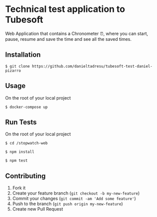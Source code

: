 Technical test application to Tubesoft
=============

Web Application that contains a Chronometer :alarm_clock:, where you can start, pause, resume and save the time and see all the saved times.

## Installation

```
$ git clone https://github.com/danieltadresu/tubesoft-test-daniel-pizarro
```

## Usage

On the root of your local project

```
$ docker-compose up
```

## Run Tests

On the root of your local project


```
$ cd /stopwatch-web
```
```
$ npm install
```
```
$ npm test
```


## Contributing

1. Fork it
2. Create your feature branch (`git checkout -b my-new-feature`)
3. Commit your changes (`git commit -am 'Add some feature'`)
4. Push to the branch (`git push origin my-new-feature`)
5. Create new Pull Request
